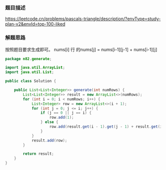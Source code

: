### 题目描述

https://leetcode.cn/problems/pascals-triangle/description/?envType=study-plan-v2&envId=top-100-liked

### 解题思路

按照题目要求生成即可。
nums[i] 行 的nums[j] = nums[i-1][j-1] + nums[i-1][j]

```java
package n82.generate;

import java.util.ArrayList;
import java.util.List;

public class Solution {

    public List<List<Integer>> generate(int numRows) {
        List<List<Integer>> result = new ArrayList<>(numRows);
        for (int i = 0; i < numRows; i++) {
            List<Integer> row = new ArrayList<>(i + 1);
            for (int j = 0; j <= i; j++) {
                if (j == 0 || j == i) {
                    row.add(1);
                } else {
                    row.add(result.get(i - 1).get(j - 1) + result.get(i - 1).get(j));
                }
            }
            result.add(row);
        }

        return result;
    }
}

```